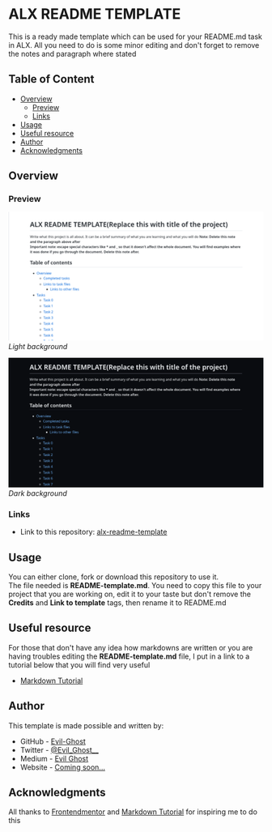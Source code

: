 # ALX README TEMPLATE
This is a ready made template which can be used for your README.md task in ALX. All you need to do is some minor editing and don't forget to remove the notes and paragraph where stated

## Table of Content

- [Overview](#overview)
  - [Preview](#preview)
  - [Links](#links)
- [Usage](#usage)
- [Useful resource](#useful-resource)
- [Author](#author)
- [Acknowledgments](#acknowledgements)

## Overview

### Preview

![preview of README-template.md light](./images/preview-light.png)  
_Light background_

![preview of README-template.md dark](./images/preview-dark.png)  
_Dark background_


### Links

- Link to this repository: [alx-readme-template](https://github.com/Evil-Ghost/alx-readme-template)

## Usage

You can either clone, fork or download this repository to use it.  
The file needed is **README-template.md**. You need to copy this file to your project that you are working on, edit it to your taste but don't remove the **Credits** and **Link to template** tags, then rename it to README.md

## Useful resource

For those that don't have any idea how markdowns are written or you are having troubles editing the **README-template.md** file, I put in a link to a tutorial below that you will find very useful

- [Markdown Tutorial](https://www.markdowntutorial.com/)

## Author

This template is made possible and written by:
- GitHub - [Evil-Ghost](https://github.com/Evil-Ghost)
- Twitter - [@Evil\_Ghost\_\_](https://www.twitter.com/evil_ghost__)
- Medium - [Evil Ghost](https://medium.com/@evilghost)
- Website - [Coming soon...](#)

## Acknowledgments

All thanks to [Frontendmentor](frontendmentor.io) and [Markdown Tutorial](https://www.markdowntutorial.com/) for inspiring me to do this
